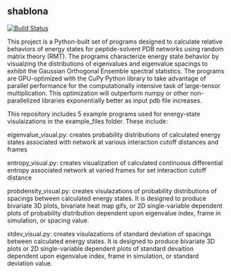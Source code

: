 ## shablona
[![Build Status](https://travis-ci.org/uwescience/shablona.svg?branch=master)](https://travis-ci.org/uwescience/shablona)

This project is a Python-built set of programs designed to calculate relative behaviors of energy states for peptide-solvent PDB networks using random matrix theory (RMT). The programs characterize energy state behavior by visualzing the distributions of eigenvalues and eigenvalue spacings to exhibit the Gaussian Orthogonal Ensemble spectral statistics. The programs are GPU-optimized with the CuPy Python library to take advantage of parallel performance for the computationally intensive task of large-tensor multiplication. This optimization will outperform numpy or other non-parallelized libraries exponentially better as input pdb file increases.

This repository includes 5 example programs used for energy-state visulaizations in the example_files folder. These include:

eigenvalue_visual.py: creates probability distributions of calculated energy states associated with network at various interaction cutoff distances and frames

entropy_visual.py: creates visualization of calculated continuous differential entropy associated network at varied frames for set interaction cutoff distance

probdensity_visual.py: creates visulazations of probability distributions of spacings between calculated energy states. It is designed to produce bivariate 3D plots, bivariate heat map gifs, or 2D single-variable dependent plots of probability distribution dependent upon eigenvalue index, frame in simulation, or spacing value.

stdev_visual.py: creates visulazations of standard deviation of spacings between calculated energy states. It is designed to produce bivariate 3D plots or 2D single-variable dependent plots of standard devaition dependent upon eigenvalue index, frame in simulation, or standard deviation value.
